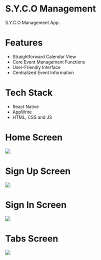 # S.Y.C.O Management
S.Y.C.O Management App.

# Features
* Straightforward Calendar View
* Core Event Management Functions
* User-Friendly Interface
* Centralized Event Information



# Tech Stack
* React Native
* AppWrite
* HTML, CSS and JS

# Home Screen
<img src="assets/images/screenshot/onboarding.jpg">  

# Sign Up Screen
<img src="assets/images/screenshot/signup.jpg">  

# Sign In Screen
<img src="assets/images/screenshot/login.jpg">  

# Tabs Screen
<img src="assets/images/screenshot/tabs.jpg">  
